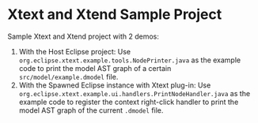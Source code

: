 # Xtext and Xtend Sample Project

Sample Xtext and Xtend project with 2 demos:
 1. With the Host Eclipse project: Use `org.eclipse.xtext.example.tools.NodePrinter.java` as the example code to print the model AST graph of a certain `src/model/example.dmodel` file.
 2. With the Spawned Eclipse instance with Xtext plug-in: Use `org.eclipse.xtext.example.ui.handlers.PrintNodeHandler.java` as the example code to register the context right-click handler to print the model AST graph of the current `.dmodel` file.
